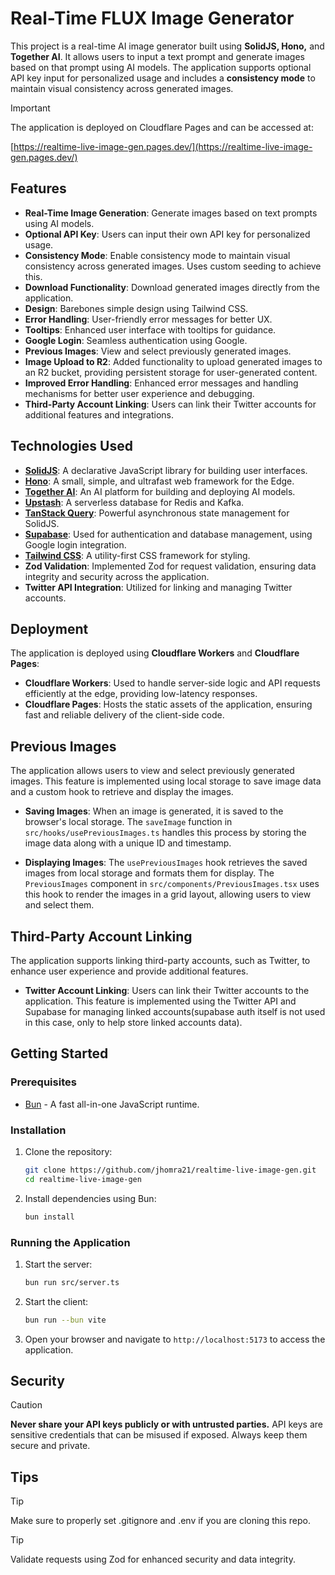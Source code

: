 # Real-Time FLUX Image Generator

This project is a real-time AI image generator built using **SolidJS, Hono,** and **Together AI**. It allows users to input a text prompt and generate images based on that prompt using AI models. The application supports optional API key input for personalized usage and includes a **consistency mode** to maintain visual consistency across generated images.

> [!IMPORTANT]
> The application is deployed on Cloudflare Pages and can be accessed at:
>
>    [https://realtime-live-image-gen.pages.dev/](https://realtime-live-image-gen.pages.dev/)



## Features

- **Real-Time Image Generation**: Generate images based on text prompts using AI models.
- **Optional API Key**: Users can input their own API key for personalized usage.
- **Consistency Mode**: Enable consistency mode to maintain visual consistency across generated images. Uses custom seeding to achieve this.
- **Download Functionality**: Download generated images directly from the application.
- **Design**: Barebones simple design using Tailwind CSS.
- **Error Handling**: User-friendly error messages for better UX.
- **Tooltips**: Enhanced user interface with tooltips for guidance.
- **Google Login**: Seamless authentication using Google.
- **Previous Images**: View and select previously generated images.
- **Image Upload to R2**: Added functionality to upload generated images to an R2 bucket, providing persistent storage for user-generated content.
- **Improved Error Handling**: Enhanced error messages and handling mechanisms for better user experience and debugging.
- **Third-Party Account Linking**: Users can link their Twitter accounts for additional features and integrations.

## Technologies Used

- **[SolidJS](https://docs.solidjs.com/)**: A declarative JavaScript library for building user interfaces.
- **[Hono](https://hono.dev/docs/)**: A small, simple, and ultrafast web framework for the Edge.
- **[Together AI](https://docs.together.ai/docs/introduction)**: An AI platform for building and deploying AI models.
- **[Upstash](https://upstash.com/docs/introduction)**: A serverless database for Redis and Kafka.
- **[TanStack Query](https://tanstack.com/query/latest/docs/framework/solid/overview)**: Powerful asynchronous state management for SolidJS.
- **[Supabase](https://supabase.com/docs/guides/getting-started/quickstarts/solidjs)**: Used for authentication and database management, using Google login integration.
- **[Tailwind CSS](https://tailwindcss.com/)**: A utility-first CSS framework for styling.
- **Zod Validation**: Implemented Zod for request validation, ensuring data integrity and security across the application.
- **Twitter API Integration**: Utilized for linking and managing Twitter accounts.

## Deployment

The application is deployed using **Cloudflare Workers** and **Cloudflare Pages**:

- **Cloudflare Workers**: Used to handle server-side logic and API requests efficiently at the edge, providing low-latency responses.
- **Cloudflare Pages**: Hosts the static assets of the application, ensuring fast and reliable delivery of the client-side code.

## Previous Images

The application allows users to view and select previously generated images. This feature is implemented using local storage to save image data and a custom hook to retrieve and display the images.

- **Saving Images**: When an image is generated, it is saved to the browser's local storage. The `saveImage` function in `src/hooks/usePreviousImages.ts` handles this process by storing the image data along with a unique ID and timestamp.
  
- **Displaying Images**: The `usePreviousImages` hook retrieves the saved images from local storage and formats them for display. The `PreviousImages` component in `src/components/PreviousImages.tsx` uses this hook to render the images in a grid layout, allowing users to view and select them.

## Third-Party Account Linking

The application supports linking third-party accounts, such as Twitter, to enhance user experience and provide additional features.

- **Twitter Account Linking**: Users can link their Twitter accounts to the application. This feature is implemented using the Twitter API and Supabase for managing linked accounts(supabase auth itself is not used in this case, only to help store linked accounts data).

## Getting Started

### Prerequisites

- [Bun](https://bun.sh) - A fast all-in-one JavaScript runtime.

### Installation

1. Clone the repository:

   ```bash
   git clone https://github.com/jhomra21/realtime-live-image-gen.git
   cd realtime-live-image-gen
   ```

2. Install dependencies using Bun:

   ```bash
   bun install
   ```

### Running the Application

1. Start the server:

   ```bash
   bun run src/server.ts
   ```

2. Start the client:

   ```bash
   bun run --bun vite
   ```

3. Open your browser and navigate to `http://localhost:5173` to access the application.

## Security

> [!CAUTION]
> **Never share your API keys publicly or with untrusted parties.** API keys are sensitive credentials that can be misused if exposed. 
> Always keep them secure and private.

## Tips

> [!TIP]
> Make sure to properly set .gitignore and .env if you are cloning this repo.

> [!TIP]
> Validate requests using Zod for enhanced security and data integrity.
